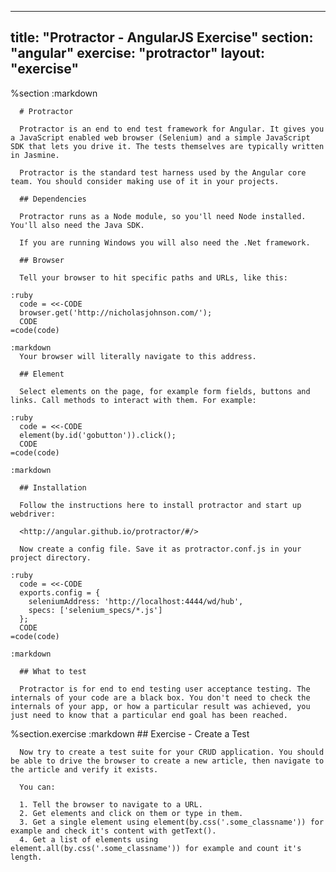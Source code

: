 ---
  title: "Protractor - AngularJS Exercise"
  section: "angular"
  exercise: "protractor"
  layout: "exercise"
  ---
  
  %section
    :markdown
  
      # Protractor
  
      Protractor is an end to end test framework for Angular. It gives you a JavaScript enabled web browser (Selenium) and a simple JavaScript SDK that lets you drive it. The tests themselves are typically written in Jasmine.
  
      Protractor is the standard test harness used by the Angular core team. You should consider making use of it in your projects.
  
      ## Dependencies
  
      Protractor runs as a Node module, so you'll need Node installed. You'll also need the Java SDK.
  
      If you are running Windows you will also need the .Net framework.
  
      ## Browser
  
      Tell your browser to hit specific paths and URLs, like this:
  
    :ruby
      code = <<-CODE
      browser.get('http://nicholasjohnson.com/');
      CODE
    =code(code)
  
    :markdown
      Your browser will literally navigate to this address.
  
      ## Element
  
      Select elements on the page, for example form fields, buttons and links. Call methods to interact with them. For example:
  
    :ruby
      code = <<-CODE
      element(by.id('gobutton')).click();
      CODE
    =code(code)
  
    :markdown
  
      ## Installation
  
      Follow the instructions here to install protractor and start up webdriver:
  
      <http://angular.github.io/protractor/#/>
  
      Now create a config file. Save it as protractor.conf.js in your project directory.
  
    :ruby
      code = <<-CODE
      exports.config = {
        seleniumAddress: 'http://localhost:4444/wd/hub',
        specs: ['selenium_specs/*.js']
      };
      CODE
    =code(code)
  
    :markdown
  
      ## What to test
  
      Protractor is for end to end testing user acceptance testing. The internals of your code are a black box. You don't need to check the internals of your app, or how a particular result was achieved, you just need to know that a particular end goal has been reached.
  
  
  
  %section.exercise
    :markdown
      ## Exercise - Create a Test
  
      Now try to create a test suite for your CRUD application. You should be able to drive the browser to create a new article, then navigate to the article and verify it exists.
  
      You can:
  
      1. Tell the browser to navigate to a URL.
      2. Get elements and click on them or type in them.
      3. Get a single element using element(by.css('.some_classname')) for example and check it's content with getText().
      4. Get a list of elements using element.all(by.css('.some_classname')) for example and count it's length.
  